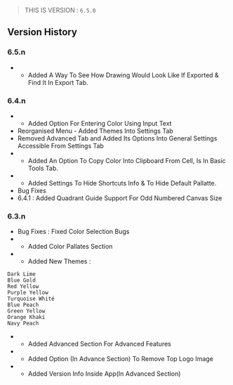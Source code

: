 > THIS IS VERSION : ```6.5.0```


## Version History

### 6.5.n
- + Added A Way To See How Drawing Would Look Like If Exported & Find It In Export Tab. 

### 6.4.n
- + Added Option For Entering Color Using Input Text
- Reorganised Menu - Added Themes Into Settings Tab
- Removed Advanced Tab and Added Its Options Into General Settings Accessible From Settings Tab
- + Added An Option To Copy Color Into Clipboard From Cell, Is In Basic Tools Tab.
- + Added Settings To Hide Shortcuts Info & To Hide Default Pallatte.
- Bug Fixes
- 6.4.1 : Added Quadrant Guide Support For Odd Numbered Canvas Size

### 6.3.n

- Bug Fixes : Fixed Color Selection Bugs
- + Added Color Pallates Section
- + Added New Themes : 
 ```
Dark Lime
Blue Gold
Red Yellow
Purple Yellow
Turquoise Whité
Blue Peach
Green Yellow
Orange Khaki
Navy Peach
```
- + Added Advanced Section For Advanced Features
- + Added Option (In Advance Section) To Remove Top Logo Image
- + Added Version Info Inside App(In Advanced Section)

